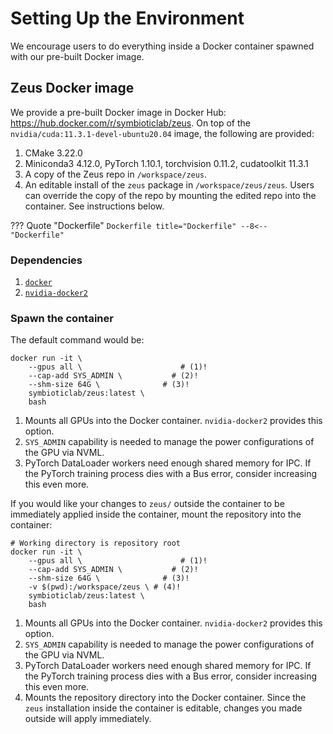 # Setting Up the Environment

We encourage users to do everything inside a Docker container spawned with our pre-built Docker image.

## Zeus Docker image

We provide a pre-built Docker image in Docker Hub: https://hub.docker.com/r/symbioticlab/zeus.
On top of the `nvidia/cuda:11.3.1-devel-ubuntu20.04` image, the following are provided:  

1. CMake 3.22.0
1. Miniconda3 4.12.0, PyTorch 1.10.1, torchvision 0.11.2, cudatoolkit 11.3.1
1. A copy of the Zeus repo in `/workspace/zeus`.
1. An editable install of the `zeus` package in `/workspace/zeus/zeus`. Users can override the copy of the repo by mounting the edited repo into the container. See instructions below.

??? Quote "Dockerfile"
    ```Dockerfile title="Dockerfile"
    --8<-- "Dockerfile"
    ```

### Dependencies

1. [`docker`](https://docs.docker.com/engine/install/)
1. [`nvidia-docker2`](https://docs.nvidia.com/datacenter/cloud-native/container-toolkit/install-guide.html)

### Spawn the container

The default command would be:

``` { .sh .annotate }
docker run -it \
    --gpus all \                      # (1)!
    --cap-add SYS_ADMIN \           # (2)!
    --shm-size 64G \              # (3)!
    symbioticlab/zeus:latest \
    bash
```

1. Mounts all GPUs into the Docker container. `nvidia-docker2` provides this option.
2. `SYS_ADMIN` capability is needed to manage the power configurations of the GPU via NVML.
3. PyTorch DataLoader workers need enough shared memory for IPC. If the PyTorch training process dies with a Bus error, consider increasing this even more.

If you would like your changes to `zeus/` outside the container to be immediately applied inside the container, mount the repository into the container:

``` { .sh .annotate }
# Working directory is repository root
docker run -it \
    --gpus all \                      # (1)!
    --cap-add SYS_ADMIN \           # (2)!
    --shm-size 64G \              # (3)!
    -v $(pwd):/workspace/zeus \ # (4)!
    symbioticlab/zeus:latest \
    bash
```

1. Mounts all GPUs into the Docker container. `nvidia-docker2` provides this option.
2. `SYS_ADMIN` capability is needed to manage the power configurations of the GPU via NVML.
3. PyTorch DataLoader workers need enough shared memory for IPC. If the PyTorch training process dies with a Bus error, consider increasing this even more.
4. Mounts the repository directory into the Docker container. Since the `zeus` installation inside the container is editable, changes you made outside will apply immediately.
